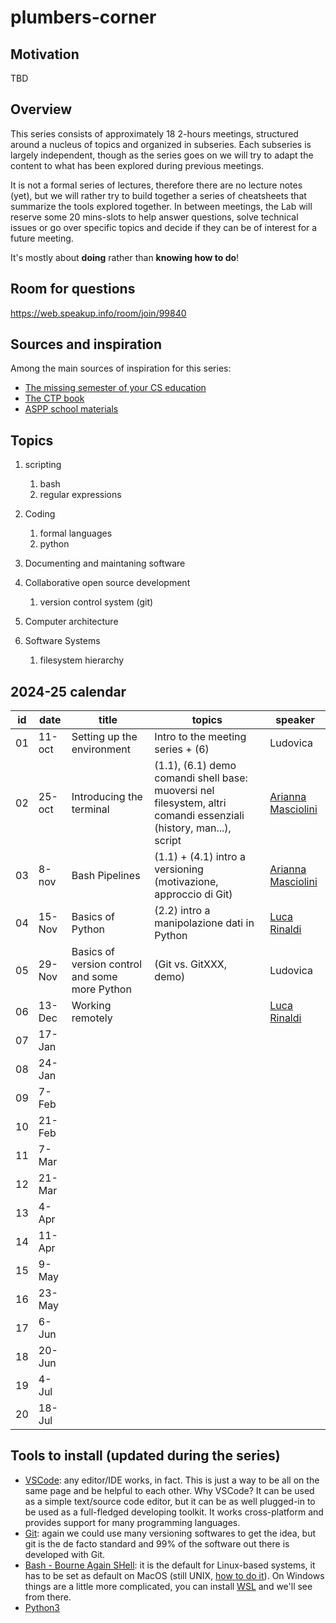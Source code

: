 # plumbers-corner

## Motivation

TBD

## Overview

This series consists of approximately 18 2-hours meetings, structured around a nucleus of topics and organized in subseries.
Each subseries is largely independent, though as the series goes on we will try to adapt the content to what has been explored during previous meetings.

It is not a formal series of lectures, therefore there are no lecture notes (yet), but we will rather try to build together a series of cheatsheets that summarize the tools explored together.
In between meetings, the Lab will reserve some 20 mins-slots to help answer questions, solve technical issues or go over specific topics and decide if they can be of interest for a future meeting.

It's mostly about **doing** rather than **knowing how to do**!

## Room for questions

<https://web.speakup.info/room/join/99840>

## Sources and inspiration

Among the main sources of inspiration for this series:

- [The missing semester of your CS education](https://missing.csail.mit.edu/)
- [The CTP book](https://comp-think.github.io/)
- [ASPP school materials](https://aspp.school/wiki/)

## Topics

1. scripting
   1. bash
   2. regular expressions

2. Coding
   1. formal languages
   2. python

3. Documenting and maintaning software

4. Collaborative open source development
   1. version control system (git)

5. Computer architecture

6. Software Systems
   1. filesystem hierarchy

## 2024-25 calendar

| id  | date   | title | topics | speaker |
| --- | ------ | ----- | ------ | ------- |
| 01  | 11-oct | Setting up the environment | Intro to the meeting series + (6) | Ludovica |
| 02  | 25-oct | Introducing the terminal   | (1.1), (6.1) demo comandi shell base: muoversi nel filesystem, altri comandi essenziali (history, man...), script | [Arianna Masciolini](https://harisont.github.io/) |
| 03  | 8-nov  | Bash Pipelines  | (1.1) + (4.1) intro a versioning (motivazione, approccio di Git)| [Arianna Masciolini](https://harisont.github.io/) |
| 04  | 15-Nov | Basics of Python | (2.2) intro a manipolazione dati in Python | [Luca Rinaldi](https://github.com/lucarin91)  |
| 05  | 29-Nov | Basics of version control and some more Python |  (Git vs. GitXXX, demo)     | Ludovica |
| 06  | 13-Dec | Working remotely |  | [Luca Rinaldi](https://github.com/lucarin91)   |
| 07  | 17-Jan |                            |                 |  |
| 08  | 24-Jan |                            |                 |  |
| 09  | 7-Feb  |                            |                 |  |
| 10  | 21-Feb |                            |                 |  |
| 11  | 7-Mar  |                            |                 |  |
| 12  | 21-Mar |                            |                 |  |
| 13  | 4-Apr  |                            |                 |  |
| 14  | 11-Apr |                            |                 |  |
| 15  | 9-May  |                            |                 |  |
| 16  | 23-May |                            |                 |  |
| 17  | 6-Jun  |                            |                 |  |
| 18  | 20-Jun |                            |                 |  |
| 19  | 4-Jul  |                            |                 |  |
| 20  | 18-Jul |                            |                 |  |

## Tools to install (updated during the series)

- [VSCode](https://code.visualstudio.com/): any editor/IDE works, in fact. This is just a way to be all on the same page and be helpful to each other. Why VSCode? It can be used as a simple text/source code editor, but it can be as well plugged-in to be used as a full-fledged developing toolkit. It works cross-platform and provides support for many programming languages.
- [Git](https://git-scm.com/): again we could use many versioning softwares to get the idea, but git is the de facto standard and 99% of the software out there is developed with Git.
- [Bash - Bourne Again SHell](https://www.gnu.org/software/bash/): it is the default for Linux-based systems, it has to be set as default on MacOS (still UNIX, [how to do it](https://medium.com/@alvyynm/how-to-change-your-default-shell-from-zsh-to-bash-on-mac-0bbd481b4a8d)). On Windows things are a little more complicated, you can install [WSL](https://learn.microsoft.com/en-us/windows/wsl/install) and we'll see from there.
- [Python3](https://www.python.org/downloads/)
